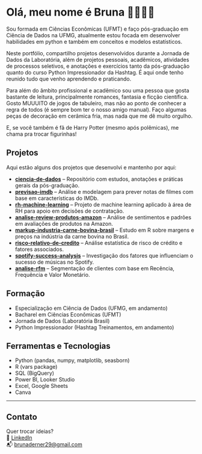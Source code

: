 # Olá, meu nome é Bruna 💖👩🏻‍💻
Sou formada em Ciências Econômicas (UFMT) e faço pós-graduação em Ciência de Dados na UFMG, atualmente estou focada em desenvolver habilidades em python e também em conceitos e modelos estatísticos. 

Neste portfólio, compartilho projetos desenvolvidos durante a Jornada de Dados da Laboratória, além de projetos pessoais, acadêmicos, atividades de processos seletivos, e anotações e exercícios tanto da pós-graduação quanto do curso Python Impressionador da Hashtag. É aqui onde tenho reunido tudo que venho aprendendo e praticando.

Para além do âmbito profissional e acadẽmico sou uma pessoa que gosta bastante de leitura, principalmente romances, fantasia e ficção científica. Gosto MUUUITO de jogos de tabuleiro, mas não ao ponto de conhecer a regra de todos (é sempre bom ter o nosso amigo manual). Faço algumas peças de decoração em cerâmica fria, mas nada que me dê muito orgulho. 

E, se você também é fã de Harry Potter (mesmo após polêmicas), me chama pra trocar figurinhas!

## Projetos  

Aqui estão alguns dos projetos que desenvolvi e mantenho por aqui:  

- **[ciencia-de-dados](https://github.com/brunaderner/ciencia-de-dados)** – Repositório com estudos, anotações e práticas gerais da pós-graduação.  
- **[previsao-imdb](https://github.com/brunaderner/previsao-imdb)** – Análise e modelagem para prever notas de filmes com base em características do IMDb.  
- **[rh-machine-learning](https://github.com/brunaderner/rh-machine-learning)** – Projeto de machine learning aplicado à área de RH para apoio em decisões de contratação.  
- **[analise-review-produtos-amazon](https://github.com/brunaderner/analise-review-produtos-amazon)** – Análise de sentimentos e padrões em avaliações de produtos na Amazon.  
- **[markup-industria-carne-bovina-brasil](https://github.com/brunaderner/markup-industria-carne-bovina-brasil)** – Estudo em R sobre margens e preços na indústria da carne bovina no Brasil.  
- **[risco-relativo-de-credito](https://github.com/brunaderner/risco-relativo-de-credito)** – Análise estatística de risco de crédito e fatores associados.  
- **[spotify-success-analysis](https://github.com/brunaderner/spotify-success-analysis)** – Investigação dos fatores que influenciam o sucesso de músicas no Spotify.  
- **[analise-rfm](https://github.com/brunaderner/analise-rfm)** – Segmentação de clientes com base em Recência, Frequência e Valor Monetário.  
 

## Formação 
- Especialização em Ciência de Dados (UFMG, em andamento)  
- Bacharel em Ciências Econômicas (UFMT)  
- Jornada de Dados (Laboratória Brasil)  
- Python Impressionador (Hashtag Treinamentos, em andamento)  


## Ferramentas e Tecnologias
- Python (pandas, numpy, matplotlib, seasborn)
- R (vars package)  
- SQL (BigQuery)  
- Power BI, Looker Studio
- Excel, Google Sheets   
- Canva 

---

## Contato
Quer trocar ideias?  
🔗 [LinkedIn](https://www.linkedin.com/in/bruna-derner)  
📬 brunaderner29@gmail.com  

